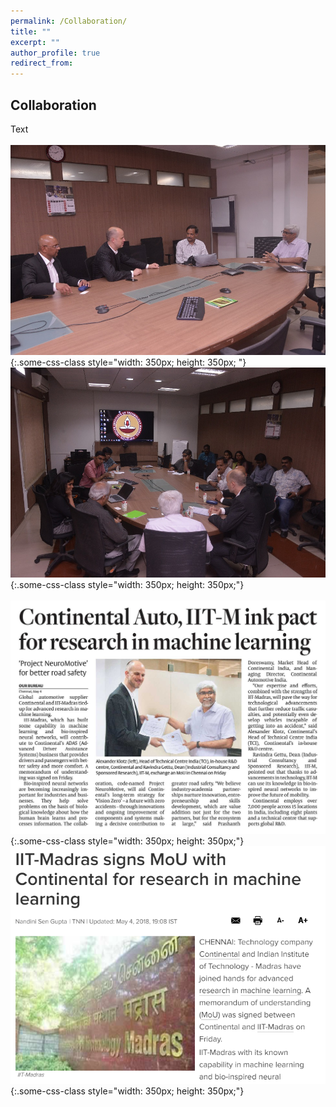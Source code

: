 ```yaml
---
permalink: /Collaboration/
title: ""
excerpt: ""
author_profile: true
redirect_from: 
---
```

## Collaboration
Text
<br><br>
![test](2.jpg){:.some-css-class style="width: 350px; height: 350px; "} 
&nbsp;&nbsp;&nbsp;&nbsp;&nbsp;&nbsp;&nbsp;&nbsp;&nbsp;&nbsp;&nbsp;&nbsp;&nbsp;&nbsp;
![test](3.jpg){:.some-css-class style="width: 350px; height: 350px;"}
<br><br>
![test](4.jpg){:.some-css-class style="width: 350px; height: 350px;"}
&nbsp;&nbsp;&nbsp;&nbsp;&nbsp;&nbsp;&nbsp;&nbsp;&nbsp;&nbsp;&nbsp;&nbsp;&nbsp;&nbsp;
![test](a.png){:.some-css-class style="width: 350px; height: 350px;"}



